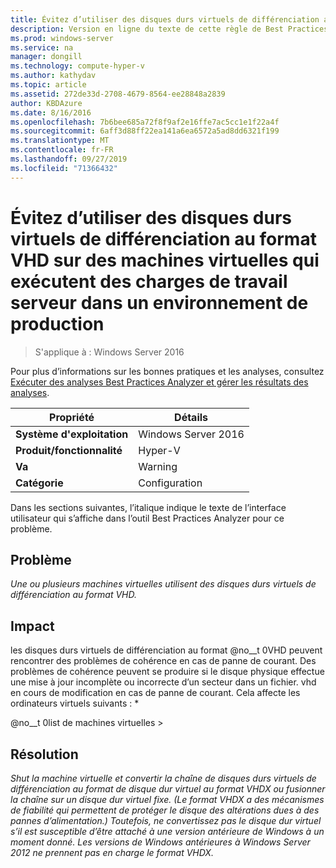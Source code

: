 ```yaml
---
title: Évitez d’utiliser des disques durs virtuels de différenciation au format VHD sur des machines virtuelles qui exécutent des charges de travail serveur dans un environnement de production
description: Version en ligne du texte de cette règle de Best Practices Analyzer.
ms.prod: windows-server
ms.service: na
manager: dongill
ms.technology: compute-hyper-v
ms.author: kathydav
ms.topic: article
ms.assetid: 272de33d-2708-4679-8564-ee28848a2839
author: KBDAzure
ms.date: 8/16/2016
ms.openlocfilehash: 7b6bee685a72f8f9af2e16ffe7ac5cc1e1f22a4f
ms.sourcegitcommit: 6aff3d88ff22ea141a6ea6572a5ad8dd6321f199
ms.translationtype: MT
ms.contentlocale: fr-FR
ms.lasthandoff: 09/27/2019
ms.locfileid: "71366432"
---
```

# <a name="avoid-using-vhd-format-differencing-virtual-hard-disks-on-virtual-machines-that-run-server-workloads-in-a-production-environment"></a>Évitez d’utiliser des disques durs virtuels de différenciation au format VHD sur des machines virtuelles qui exécutent des charges de travail serveur dans un environnement de production

>S'applique à : Windows Server 2016

Pour plus d’informations sur les bonnes pratiques et les analyses, consultez [Exécuter des analyses Best Practices Analyzer et gérer les résultats des analyses](https://go.microsoft.com/fwlink/p/?LinkID=223177).  
  
|Propriété|Détails|  
|-|-|  
|**Système d'exploitation**|Windows Server 2016|  
|**Produit/fonctionnalité**|Hyper-V|  
|**Va**|Warning|  
|**Catégorie**|Configuration|  
  
Dans les sections suivantes, l’italique indique le texte de l’interface utilisateur qui s’affiche dans l’outil Best Practices Analyzer pour ce problème.  
  
## <a name="issue"></a>**Problème**  
*Une ou plusieurs machines virtuelles utilisent des disques durs virtuels de différenciation au format VHD.*  
  
## <a name="impact"></a>**Impact**  
les disques durs virtuels de différenciation au format @no__t 0VHD peuvent rencontrer des problèmes de cohérence en cas de panne de courant. Des problèmes de cohérence peuvent se produire si le disque physique effectue une mise à jour incomplète ou incorrecte d’un secteur dans un fichier. vhd en cours de modification en cas de panne de courant. Cela affecte les ordinateurs virtuels suivants : *  
  
@no__t 0list de machines virtuelles >  
  
## <a name="resolution"></a>**Résolution**  
*Shut la machine virtuelle et convertir la chaîne de disques durs virtuels de différenciation au format de disque dur virtuel au format VHDX ou fusionner la chaîne sur un disque dur virtuel fixe. (Le format VHDX a des mécanismes de fiabilité qui permettent de protéger le disque des altérations dues à des pannes d’alimentation.) Toutefois, ne convertissez pas le disque dur virtuel s’il est susceptible d’être attaché à une version antérieure de Windows à un moment donné. Les versions de Windows antérieures à Windows Server 2012 ne prennent pas en charge le format VHDX.*  
  


